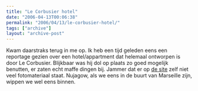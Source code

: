 ```yaml
---
title: "Le Corbusier hotel"
date: "2006-04-13T00:06:38"
permalink: "2006/04/13/le-corbusier-hotel/"
tags: ["archive"]
layout: "archive-post"
---
```

Kwam daarstraks terug in me op. Ik heb een tijd geleden eens een reportage gezien over een hotel/appartment dat helemaal ontworpen is door Le Corbusier. Blijkbaar was hij dol op plaats zo goed mogelijk benutten, er zaten echt maffe dingen bij. Jammer dat er op [de site](http://www.hotellecorbusier.com/ "http://www.hotellecorbusier.com/") zelf niet veel fotomateriaal staat. Nujagow, als we eens in de buurt van Marseille zijn, wippen we wel eens binnen.
